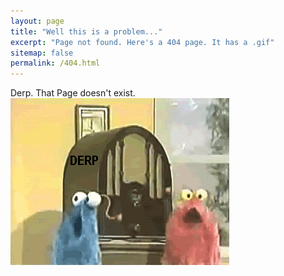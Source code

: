 ```yaml
---
layout: page
title: "Well this is a problem..."
excerpt: "Page not found. Here's a 404 page. It has a .gif"
sitemap: false
permalink: /404.html
---
```


Derp. That Page doesn't exist.
![Derp](/images/derp.gif)

<script type="text/javascript">
  var GOOG_FIXURL_LANG = 'en';
  var GOOG_FIXURL_SITE = '{{ site.url }}'
</script>
<script type="text/javascript"
  src="//linkhelp.clients.google.com/tbproxy/lh/wm/fixurl.js">
</script>
